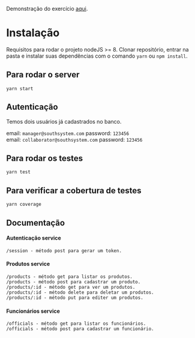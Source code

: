 Demonstração do exercício [aqui](https://api-nrenard.herokuapp.com).

# Instalação

Requisitos para rodar o projeto nodeJS >= 8. Clonar repositório, entrar na pasta e instalar suas dependências com o comando `yarn` ou `npm install`.

## Para rodar o server

```
yarn start
```

## Autenticação

Temos dois usuários já cadastrados no banco.

email: `manager@southsystem.com` password: `123456`  
email: `collaborator@southsystem.com` password: `123456`

## Para rodar os testes

```
yarn test
```

## Para verificar a cobertura de testes

```
yarn coverage
```

## Documentação

#### Autenticação service

```
/session - método post para gerar um token.
```

#### Produtos service

```
/products - método get para listar os produtos.
/products - método post para cadastrar um produto.
/products/:id - método get para ver um produtos.
/products/:id - método delete para deletar um produtos.
/products/:id - método put para editer um produtos.
```

#### Funcionários service

```
/officials - método get para listar os funcionários.
/officials - método post para cadastrar um funcionário.
```
